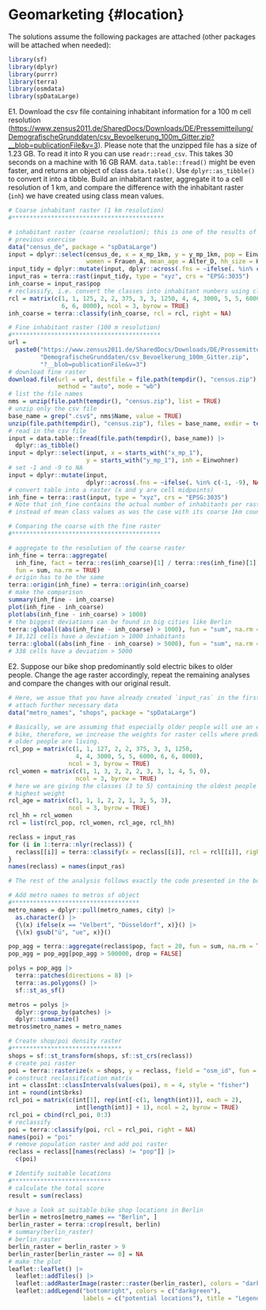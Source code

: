 # Geomarketing {#location}




The solutions assume the following packages are attached (other packages will be attached when needed):

```r
library(sf)
library(dplyr)
library(purrr)
library(terra)
library(osmdata)
library(spDataLarge)
```

E1. Download the csv file containing inhabitant information for a 100 m cell resolution (https://www.zensus2011.de/SharedDocs/Downloads/DE/Pressemitteilung/DemografischeGrunddaten/csv_Bevoelkerung_100m_Gitter.zip?__blob=publicationFile&v=3).
Please note that the unzipped file has a size of 1.23 GB.
To read it into R you can use `readr::read_csv`.
This takes 30 seconds on a machine with 16 GB RAM.
`data.table::fread()` might be even faster, and returns an object of class `data.table()`.
Use `dplyr::as_tibble()` to convert it into a tibble.
Build an inhabitant raster, aggregate it to a cell resolution of 1 km, and compare the difference with the inhabitant raster (`inh`) we have created using class mean values.

```r
# Coarse inhabitant raster (1 km resolution)
#*******************************************

# inhabitant raster (coarse resolution); this is one of the results of the 
# previous exercise
data("census_de", package = "spDataLarge")
input = dplyr::select(census_de, x = x_mp_1km, y = y_mp_1km, pop = Einwohner,
                      women = Frauen_A, mean_age = Alter_D, hh_size = HHGroesse_D)
input_tidy = dplyr::mutate(input, dplyr::across(.fns = ~ifelse(. %in% c(-1, -9), NA, .)))
input_ras = terra::rast(input_tidy, type = "xyz", crs = "EPSG:3035")
inh_coarse = input_ras$pop
# reclassify, i.e. convert the classes into inhabitant numbers using class means
rcl = matrix(c(1, 1, 125, 2, 2, 375, 3, 3, 1250, 4, 4, 3000, 5, 5, 6000,
               6, 6, 8000), ncol = 3, byrow = TRUE)
inh_coarse = terra::classify(inh_coarse, rcl = rcl, right = NA)

# Fine inhabitant raster (100 m resolution)
#******************************************
url =
  paste0("https://www.zensus2011.de/SharedDocs/Downloads/DE/Pressemitteilung/",
         "DemografischeGrunddaten/csv_Bevoelkerung_100m_Gitter.zip", 
         "?__blob=publicationFile&v=3")
# download fine raster
download.file(url = url, destfile = file.path(tempdir(), "census.zip"),
              method = "auto", mode = "wb")
# list the file names
nms = unzip(file.path(tempdir(), "census.zip"), list = TRUE)
# unzip only the csv file
base_name = grep(".csv$", nms$Name, value = TRUE)
unzip(file.path(tempdir(), "census.zip"), files = base_name, exdir = tempdir())
# read in the csv file
input = data.table::fread(file.path(tempdir(), base_name)) |>
  dplyr::as_tibble()
input = dplyr::select(input, x = starts_with("x_mp_1"),
                      y = starts_with("y_mp_1"), inh = Einwohner)
# set -1 and -9 to NA
input = dplyr::mutate(input,
                      dplyr::across(.fns = ~ifelse(. %in% c(-1, -9), NA, .)))
# convert table into a raster (x and y are cell midpoints)
inh_fine = terra::rast(input, type = "xyz", crs = "EPSG:3035")
# Note that inh_fine contains the actual number of inhabitants per raster cell
# instead of mean class values as was the case with its coarse 1km counterpart

# Comparing the coarse with the fine raster
#******************************************

# aggregate to the resolution of the coarse raster
inh_fine = terra::aggregate(
  inh_fine, fact = terra::res(inh_coarse)[1] / terra::res(inh_fine)[1], 
  fun = sum, na.rm = TRUE)
# origin has to be the same
terra::origin(inh_fine) = terra::origin(inh_coarse)
# make the comparison
summary(inh_fine - inh_coarse)
plot(inh_fine - inh_coarse)
plot(abs(inh_fine - inh_coarse) > 1000)
# the biggest deviations can be found in big cities like Berlin
terra::global((abs(inh_fine - inh_coarse) > 1000), fun = "sum", na.rm = TRUE)
# 18,121 cells have a deviation > 1000 inhabitants
terra::global((abs(inh_fine - inh_coarse) > 5000), fun = "sum", na.rm = TRUE)
# 338 cells have a deviation > 5000
```

E2. Suppose our bike shop predominantly sold electric bikes to older people. 
Change the age raster accordingly, repeat the remaining analyses and compare the changes with our original result.

```r
# Here, we assue that you have already created `input_ras` in the first exercise.
# attach further necessary data
data("metro_names", "shops", package = "spDataLarge")

# Basically, we are assuming that especially older people will use an electric
# bike, therefore, we increase the weights for raster cells where predominantly
# older people are living.
rcl_pop = matrix(c(1, 1, 127, 2, 2, 375, 3, 3, 1250, 
                   4, 4, 3000, 5, 5, 6000, 6, 6, 8000), 
                 ncol = 3, byrow = TRUE)
rcl_women = matrix(c(1, 1, 3, 2, 2, 2, 3, 3, 1, 4, 5, 0), 
                   ncol = 3, byrow = TRUE)
# here we are giving the classes (3 to 5) containing the oldest people the
# highest weight
rcl_age = matrix(c(1, 1, 1, 2, 2, 1, 3, 5, 3),
                 ncol = 3, byrow = TRUE)
rcl_hh = rcl_women
rcl = list(rcl_pop, rcl_women, rcl_age, rcl_hh)

reclass = input_ras
for (i in 1:terra::nlyr(reclass)) {
  reclass[[i]] = terra::classify(x = reclass[[i]], rcl = rcl[[i]], right = NA)
}
names(reclass) = names(input_ras)

# The rest of the analysis follows exactly the code presented in the book. 

# Add metro names to metros sf object
#************************************
metro_names = dplyr::pull(metro_names, city) |>
  as.character() |>
  {\(x) ifelse(x == "Velbert", "Düsseldorf", x)}() |>
  {\(x) gsub("ü", "ue", x)}()

pop_agg = terra::aggregate(reclass$pop, fact = 20, fun = sum, na.rm = TRUE)
pop_agg = pop_agg[pop_agg > 500000, drop = FALSE] 

polys = pop_agg |>
  terra::patches(directions = 8) |>
  terra::as.polygons() |>
  sf::st_as_sf()

metros = polys |>
  dplyr::group_by(patches) |>
  dplyr::summarize()
metros$metro_names = metro_names

# Create shop/poi density raster
#*******************************
shops = sf::st_transform(shops, sf::st_crs(reclass))
# create poi raster
poi = terra::rasterize(x = shops, y = reclass, field = "osm_id", fun = "length")
# construct reclassification matrix
int = classInt::classIntervals(values(poi), n = 4, style = "fisher")
int = round(int$brks)
rcl_poi = matrix(c(int[1], rep(int[-c(1, length(int))], each = 2), 
                   int[length(int)] + 1), ncol = 2, byrow = TRUE)
rcl_poi = cbind(rcl_poi, 0:3)  
# reclassify
poi = terra::classify(poi, rcl = rcl_poi, right = NA) 
names(poi) = "poi"
# remove population raster and add poi raster
reclass = reclass[[names(reclass) != "pop"]] |>
  c(poi)

# Identify suitable locations
#****************************
# calculate the total score
result = sum(reclass)

# have a look at suitable bike shop locations in Berlin
berlin = metros[metro_names == "Berlin", ]
berlin_raster = terra::crop(result, berlin)
# summary(berlin_raster)
# berlin_raster
berlin_raster = berlin_raster > 9
berlin_raster[berlin_raster == 0] = NA
# make the plot
leaflet::leaflet() |>
  leaflet::addTiles() |>
  leaflet::addRasterImage(raster::raster(berlin_raster), colors = "darkgreen", opacity = 0.8) |>
  leaflet::addLegend("bottomright", colors = c("darkgreen"), 
                     labels = c("potential locations"), title = "Legend")
```
